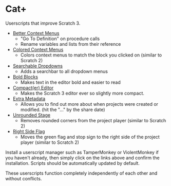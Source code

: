# Cat+

Userscripts that improve Scratch 3.

 * [Better Context Menus](https://github.com/forkphorus/cat-plus/raw/master/better-context-menus.user.js)
   * "Go To Definition" on procedure calls
   * Rename variables and lists from their reference
 * [Colored Context Menus](https://github.com/forkphorus/cat-plus/raw/master/colored-editor-context-menu.user.js)
   * Colors context menus to match the block you clicked on (similar to Scratch 2)
 * [Searchable Dropdowns](https://github.com/forkphorus/cat-plus/raw/master/searchable-dropdowns.user.js)
   * Adds a searchbar to all dropdown menus
 * [Bold Blocks](https://github.com/forkphorus/cat-plus/raw/master/bold-blocks.user.js)
   * Makes text in the editor bold and easier to read
 * [Compact(er) Editor](https://github.com/forkphorus/cat-plus/raw/master/compact-editor.user.js)
   * Makes the Scratch 3 editor ever so slightly more compact.
 * [Extra Metadata](https://github.com/forkphorus/cat-plus/raw/master/extra-metadata.user.js)
   * Allows you to find out more about when projects were created or modified. (hit the "..." by the share date)
 * [Unrounded Stage](https://github.com/forkphorus/cat-plus/raw/master/unrounded-stage.user.js)
   * Removes rounded corners from the project player (similar to Scratch 2)
 * [Right Side Flag](https://github.com/forkphorus/cat-plus/raw/master/right-side-flag.user.js)
   * Moves the green flag and stop sign to the right side of the project player (similar to Scratch 2)

Install a userscript manager such as TamperMonkey or ViolentMonkey if you haven't already, then simply click on the links above and confirm the installation. Scripts should be automatically updated by default.

These userscripts function completely independently of each other and without conflicts.
